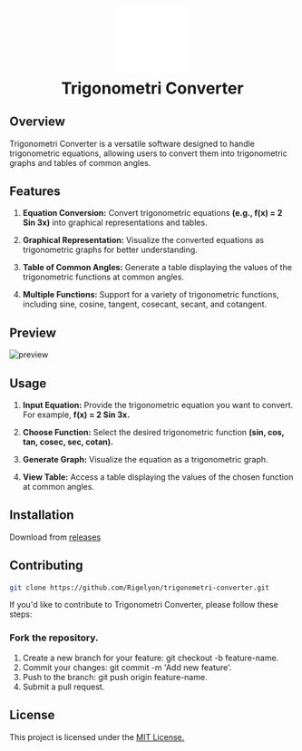 <h1 align="center">
  <img src="./Assets/icon_white.png" alt="Trigonometri" width="128" />
  <br>
  Trigonometri Converter
  <br>
</h1>

## Overview
Trigonometri Converter is a versatile software designed to handle trigonometric equations, allowing users to convert them into trigonometric graphs and tables of common angles.

## Features
1. **Equation Conversion:** Convert trigonometric equations **(e.g., f(x) = 2 Sin 3x)** into graphical representations and tables.

2. **Graphical Representation:** Visualize the converted equations as trigonometric graphs for better understanding.

3. **Table of Common Angles:** Generate a table displaying the values of the trigonometric functions at common angles.

4. **Multiple Functions:** Support for a variety of trigonometric functions, including sine, cosine, tangent, cosecant, secant, and cotangent.
## Preview
![preview](./Docs/preview.gif)

## Usage
1. **Input Equation:** Provide the trigonometric equation you want to convert. For example, **f(x) = 2 Sin 3x.**

2. **Choose Function:** Select the desired trigonometric function **(sin, cos, tan, cosec, sec, cotan).**

3. **Generate Graph:** Visualize the equation as a trigonometric graph.

4. **View Table:** Access a table displaying the values of the chosen function at common angles.

## Installation
Download from [releases](https://github.com/Rigelyon/TrigonometriConverter/releases)

## Contributing
```bash
git clone https://github.com/Rigelyon/trigonometri-converter.git
```
If you'd like to contribute to Trigonometri Converter, please follow these steps:

### Fork the repository.
1. Create a new branch for your feature: git checkout -b feature-name.
2. Commit your changes: git commit -m 'Add new feature'.
3. Push to the branch: git push origin feature-name.
4. Submit a pull request.

## License
This project is licensed under the [MIT License.](./LICENSE.txt)
